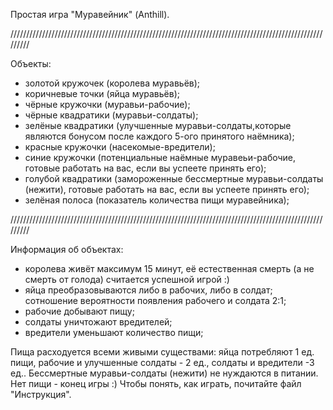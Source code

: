 Простая игра "Муравейник" (Anthill).

///////////////////////////////////////////////////////////////////////////////////////////////////////// 

Объекты: 
- золотой кружочек (королева муравьёв); 
- коричневые точки (яйца муравьёв); 
- чёрные кружочки (муравьи-рабочие); 
- чёрные квадратики (муравьи-солдаты); 
- зелёные квадратики (улучшенные муравьи-солдаты,которые являются бонусом после каждого 5-ого принятого наёмника); 
- красные кружочки (насекомые-вредители); 
- синие кружочки (потенциальные наёмные муравеьи-рабочие, готовые работать на вас, если вы успеете принять его); 
- голубой квадратики (замороженные бессмертные муравьи-солдаты (нежити), готовые работать на вас, если вы успеете принять его); 
- зелёная полоса (показатель количества пищи муравейника); 

///////////////////////////////////////////////////////////////////////////////////////////////////////// 

Информация об объектах: 
- королева живёт максимум 15 минут, её естественная смерть (а не смерть от голода) считается успешной игрой :) 
- яйца преобразовываются либо в рабочих, либо в солдат; сотношение вероятности появления рабочего и солдата 2:1; 
- рабочие добывают пищу; 
- солдаты уничтожают вредителей; 
- вредители уменьшают количество пищи; 

Пища расходуется всеми живыми существами: яйца потребляют 1 ед. пищи, рабочие и улучшенные солдаты - 2 ед., солдаты и вредители -3 ед.. 
Бессмертные муравьи-солдаты (нежити) не нуждаются в питании. Нет пищи - конец игры :)
Чтобы понять, как играть, почитайте файл "Инструкция".
